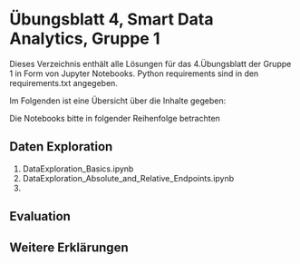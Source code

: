 
# Übungsblatt 4, Smart Data Analytics, Gruppe 1
Dieses Verzeichnis enthält alle Lösungen für das 4.Übungsblatt der Gruppe 1 in Form von Jupyter Notebooks.
Python requirements sind in den requirements.txt angegeben. 


Im Folgenden ist eine Übersicht über die Inhalte gegeben:

Die Notebooks bitte in folgender Reihenfolge betrachten

## Daten Exploration
1. DataExploration_Basics.ipynb
2. DataExploration_Absolute_and_Relative_Endpoints.ipynb
3. 

## Evaluation


## Weitere Erklärungen
